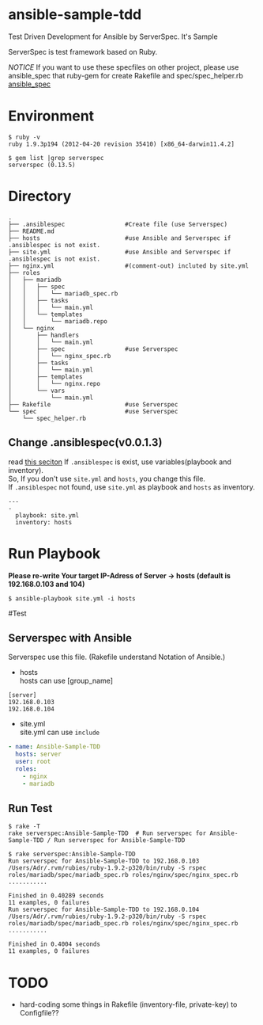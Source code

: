 ansible-sample-tdd
==================

Test Driven Development for Ansible  by ServerSpec. It's Sample

ServerSpec is test framework based on Ruby.

*NOTICE*
If you want to use these specfiles on other project, please use ansible_spec that ruby-gem for create Rakefile and spec/spec_helper.rb  
[ansible_spec](http://rubygems.org/gems/ansible_spec)

# Environment

```
$ ruby -v
ruby 1.9.3p194 (2012-04-20 revision 35410) [x86_64-darwin11.4.2]

$ gem list |grep serverspec
serverspec (0.13.5)

```

# Directory

```
.
├── .ansiblespec                 #Create file (use Serverspec)
├── README.md
├── hosts                        #use Ansible and Serverspec if .ansiblespec is not exist.
├── site.yml                     #use Ansible and Serverspec if .ansiblespec is not exist.
├── nginx.yml                    #(comment-out) incluted by site.yml
├── roles
│   ├── mariadb
│   │   ├── spec
│   │   │   └── mariadb_spec.rb
│   │   ├── tasks
│   │   │   └── main.yml
│   │   └── templates
│   │       └── mariadb.repo
│   └── nginx
│       ├── handlers
│       │   └── main.yml
│       ├── spec                 #use Serverspec
│       │   └── nginx_spec.rb
│       ├── tasks
│       │   └── main.yml
│       ├── templates
│       │   └── nginx.repo
│       └── vars
│           └── main.yml
├── Rakefile                     #use Serverspec
└── spec                         #use Serverspec 
    └── spec_helper.rb
```

## Change .ansiblespec(v0.0.1.3)
read [this seciton](https://github.com/volanja/ansible_spec#change-ansiblespecv0013)
If `.ansiblespec` is exist, use variables(playbook and inventory).  
So, If you don't use `site.yml` and `hosts`, you change this file.  
If `.ansiblespec` not found, use `site.yml` as playbook and `hosts` as inventory.  

```.ansiblespec
--- 
- 
  playbook: site.yml
  inventory: hosts
```

# Run Playbook

**Please re-write Your target IP-Adress of Server -> hosts (default is 192.168.0.103 and 104)**

```
$ ansible-playbook site.yml -i hosts
```

#Test
## Serverspec with Ansible
Serverspec use this file.  (Rakefile understand Notation of Ansible.)  

* hosts  
hosts can use [group_name]  

```hosts
[server]
192.168.0.103
192.168.0.104
```

* site.yml  
site.yml can use ```include```  

```site.yml
- name: Ansible-Sample-TDD
  hosts: server
  user: root
  roles:
    - nginx
    - mariadb
```

## Run Test

```
$ rake -T
rake serverspec:Ansible-Sample-TDD  # Run serverspec for Ansible-Sample-TDD / Run serverspec for Ansible-Sample-TDD 

$ rake serverspec:Ansible-Sample-TDD
Run serverspec for Ansible-Sample-TDD to 192.168.0.103
/Users/Adr/.rvm/rubies/ruby-1.9.2-p320/bin/ruby -S rspec roles/mariadb/spec/mariadb_spec.rb roles/nginx/spec/nginx_spec.rb
...........

Finished in 0.40289 seconds
11 examples, 0 failures
Run serverspec for Ansible-Sample-TDD to 192.168.0.104
/Users/Adr/.rvm/rubies/ruby-1.9.2-p320/bin/ruby -S rspec roles/mariadb/spec/mariadb_spec.rb roles/nginx/spec/nginx_spec.rb
...........

Finished in 0.4004 seconds
11 examples, 0 failures
```

# TODO

* hard-coding some things in Rakefile (inventory-file, private-key) to Configfile??

